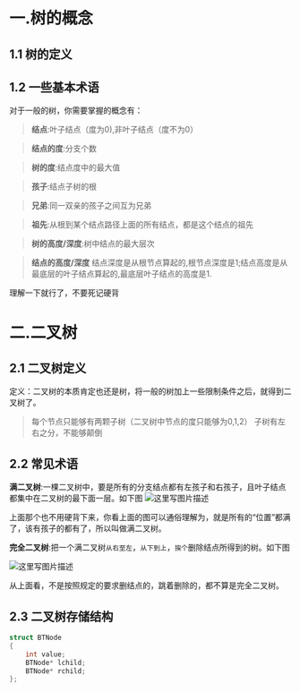 # 一.树的概念
## 1.1 树的定义

## 1.2 一些基本术语
对于一般的树，你需要掌握的概念有：
>**结点**:叶子结点（度为0),非叶子结点（度不为0）

>**结点的度**:分支个数

>**树的度**:结点度中的最大值

>**孩子**:结点子树的根

>**兄弟**:同一双亲的孩子之间互为兄弟

>**祖先**:从根到某个结点路径上面的所有结点，都是这个结点的祖先

>**树的高度/深度**:树中结点的最大层次

>**结点的高度/深度** 结点深度是从根节点算起的,根节点深度是1;结点高度是从最底层的叶子结点算起的,最底层叶子结点的高度是1.

理解一下就行了，不要死记硬背

# 二.二叉树
## 2.1 二叉树定义
定义：二叉树的本质肯定也还是树，将一般的树加上一些限制条件之后，就得到二叉树了。
>每个节点只能够有两颗子树（二叉树中节点的度只能够为0,1,2）
子树有左右之分，不能够颠倒


## 2.2 常见术语
**满二叉树**:一棵二叉树中，要是所有的分支结点都有左孩子和右孩子，且叶子结点都集中在二叉树的最下面一层。如下图
![这里写图片描述](http://img.blog.csdn.net/20170303145257492?watermark/2/text/aHR0cDovL2Jsb2cuY3Nkbi5uZXQveGllcmhhY2tlcg==/font/5a6L5L2T/fontsize/400/fill/I0JBQkFCMA==/dissolve/70/gravity/SouthEast)

上面那个也不用硬背下来，你看上面的图可以通俗理解为，就是所有的“位置”都满了，该有孩子的都有了，所以叫做满二叉树。

**完全二叉树**:把一个满二叉树`从右至左`，`从下到上`，`挨个`删除结点所得到的树。如下图

![这里写图片描述](http://img.blog.csdn.net/20170303145904950?watermark/2/text/aHR0cDovL2Jsb2cuY3Nkbi5uZXQveGllcmhhY2tlcg==/font/5a6L5L2T/fontsize/400/fill/I0JBQkFCMA==/dissolve/70/gravity/SouthEast)

从上面看，不是按照规定的要求删结点的，跳着删除的，都不算是完全二叉树。

## 2.3 二叉树存储结构
```c++
struct BTNode
{
    int value;
    BTNode* lchild;
    BTNode* rchild;
};
```
